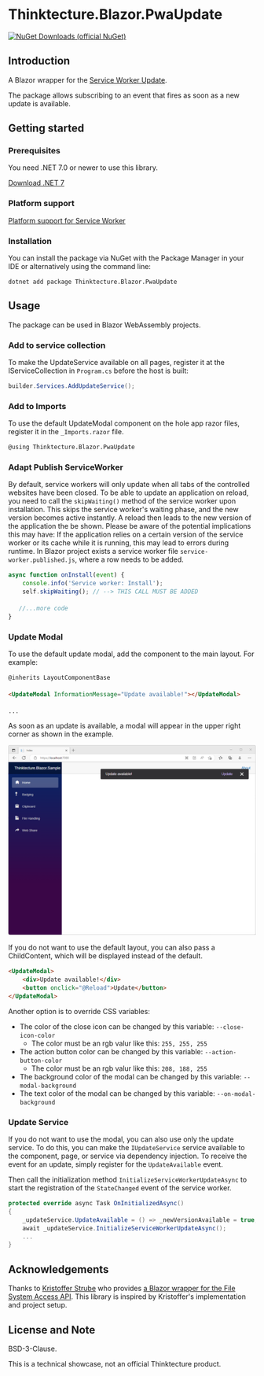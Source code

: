 # Thinktecture.Blazor.PwaUpdate


[![NuGet Downloads (official NuGet)](https://img.shields.io/nuget/dt/Thinktecture.Blazor.PwaUpdate?label=NuGet%20Downloads)](https://www.nuget.org/packages/Thinktecture.Blazor.PwaUpdate/)

## Introduction

A Blazor wrapper for the [Service Worker Update](https://web.dev/service-worker-lifecycle/#update-on-reload).

The package allows subscribing to an event that fires as soon as a new update is available.

## Getting started

### Prerequisites

You need .NET 7.0 or newer to use this library.

[Download .NET 7](https://dotnet.microsoft.com/download/dotnet/7.0)

### Platform support

[Platform support for Service Worker](https://caniuse.com/serviceworkers)

### Installation

You can install the package via NuGet with the Package Manager in your IDE or alternatively using the command line:

```
dotnet add package Thinktecture.Blazor.PwaUpdate
```

## Usage

The package can be used in Blazor WebAssembly projects.

### Add to service collection

To make the UpdateService available on all pages, register it at the IServiceCollection in `Program.cs` before the host is built:

```csharp
builder.Services.AddUpdateService();

```
### Add to Imports

To use the default UpdateModal component on the hole app razor files, register it in the `_Imports.razor` file.

```html
@using Thinktecture.Blazor.PwaUpdate
```

### Adapt Publish ServiceWorker

By default, service workers will only update when all tabs of the controlled websites have been closed.
To be able to update an application on reload, you need to call the `skipWaiting()` method of the service worker upon installation.
This skips the service worker's waiting phase, and the new version becomes active instantly.
A reload then leads to the new version of the application the be shown.
Please be aware of the potential implications this may have:
If the application relies on a certain version of the service worker or its cache while it is running, this may lead to errors during runtime.
In Blazor project exists a service worker file `service-worker.published.js`, where a row needs to be added.

```JavaScript
async function onInstall(event) {
    console.info('Service worker: Install');
    self.skipWaiting(); // --> THIS CALL MUST BE ADDED

   //...more code
}
```

### Update Modal

To use the default update modal, add the component to the main layout. For example:

```html
@inherits LayoutComponentBase

<UpdateModal InformationMessage="Update available!"></UpdateModal>

...

```
As soon as an update is available, a modal will appear in the upper right corner as shown in the example.

![Pwa Update Model](../../images/update_sample.png)

If you do not want to use the default layout, you can also pass a ChildContent, which will be displayed instead of the default. 

```html
<UpdateModal>
    <div>Update available!</div>
    <button onclick="@Reload">Update</button>
</UpdateModal>
```

Another option is to override CSS variables:
- The color of the close icon can be changed by this variable: `--close-icon-color`
    - The color must be an rgb valur like this: `255, 255, 255`
- The action button color can be changed by this variable: `--action-button-color`
    - The color must be an rgb valur like this: `208, 188, 255`
- The background color of the modal can be changed by this variable: `--modal-background`
- The text color of the modal can be changed by this variable: `--on-modal-background`

### Update Service

If you do not want to use the modal, you can also use only the update service. To do this, you can make the `IUpdateService` service available to the component, 
page, or service via dependency injection. To receive the event for an update, simply register for the `UpdateAvailable` event. 

Then call the initialization method `InitializeServiceWorkerUpdateAsync` to start the registration of the `StateChanged` event of the service worker.


```csharp
protected override async Task OnInitializedAsync()
{
    _updateService.UpdateAvailable = () => _newVersionAvailable = true;
    await _updateService.InitializeServiceWorkerUpdateAsync();
    ...
}
```



## Acknowledgements

Thanks to [Kristoffer Strube](https://twitter.com/kstrubeg) who provides [a Blazor wrapper for the File System Access API](https://github.com/KristofferStrube/Blazor.FileSystemAccess).
This library is inspired by Kristoffer's implementation and project setup.

## License and Note

BSD-3-Clause.

This is a technical showcase, not an official Thinktecture product.

